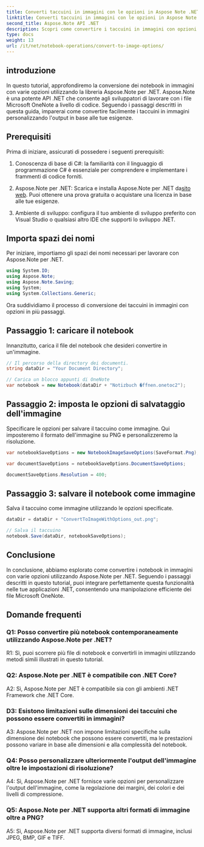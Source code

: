 ```yaml
---
title: Converti taccuini in immagini con le opzioni in Aspose Note .NET
linktitle: Converti taccuini in immagini con le opzioni in Aspose Note .NET
second_title: Aspose.Note API .NET
description: Scopri come convertire i taccuini in immagini con opzioni personalizzabili utilizzando Aspose.Note per .NET.
type: docs
weight: 13
url: /it/net/notebook-operations/convert-to-image-options/
---
```

## introduzione

In questo tutorial, approfondiremo la conversione dei notebook in immagini con varie opzioni utilizzando la libreria Aspose.Note per .NET. Aspose.Note è una potente API .NET che consente agli sviluppatori di lavorare con i file Microsoft OneNote a livello di codice. Seguendo i passaggi descritti in questa guida, imparerai come convertire facilmente i taccuini in immagini personalizzando l'output in base alle tue esigenze.

## Prerequisiti

Prima di iniziare, assicurati di possedere i seguenti prerequisiti:

1. Conoscenza di base di C#: la familiarità con il linguaggio di programmazione C# è essenziale per comprendere e implementare i frammenti di codice forniti.

2.  Aspose.Note per .NET: Scarica e installa Aspose.Note per .NET da[sito web](https://releases.aspose.com/note/net/). Puoi ottenere una prova gratuita o acquistare una licenza in base alle tue esigenze.

3. Ambiente di sviluppo: configura il tuo ambiente di sviluppo preferito con Visual Studio o qualsiasi altro IDE che supporti lo sviluppo .NET.

## Importa spazi dei nomi

Per iniziare, importiamo gli spazi dei nomi necessari per lavorare con Aspose.Note per .NET.

```csharp
using System.IO;
using Aspose.Note;
using Aspose.Note.Saving;
using System;
using System.Collections.Generic;
```

Ora suddividiamo il processo di conversione dei taccuini in immagini con opzioni in più passaggi.

## Passaggio 1: caricare il notebook

Innanzitutto, carica il file del notebook che desideri convertire in un'immagine.

```csharp
// Il percorso della directory dei documenti.
string dataDir = "Your Document Directory";

// Carica un blocco appunti di OneNote
var notebook = new Notebook(dataDir + "Notizbuch �ffnen.onetoc2");
```

## Passaggio 2: imposta le opzioni di salvataggio dell'immagine

Specificare le opzioni per salvare il taccuino come immagine. Qui imposteremo il formato dell'immagine su PNG e personalizzeremo la risoluzione.

```csharp
var notebookSaveOptions = new NotebookImageSaveOptions(SaveFormat.Png);

var documentSaveOptions = notebookSaveOptions.DocumentSaveOptions;

documentSaveOptions.Resolution = 400;
```

## Passaggio 3: salvare il notebook come immagine

Salva il taccuino come immagine utilizzando le opzioni specificate.

```csharp
dataDir = dataDir + "ConvertToImageWithOptions_out.png";

// Salva il taccuino
notebook.Save(dataDir, notebookSaveOptions);
```

## Conclusione

In conclusione, abbiamo esplorato come convertire i notebook in immagini con varie opzioni utilizzando Aspose.Note per .NET. Seguendo i passaggi descritti in questo tutorial, puoi integrare perfettamente questa funzionalità nelle tue applicazioni .NET, consentendo una manipolazione efficiente dei file Microsoft OneNote.

## Domande frequenti

### Q1: Posso convertire più notebook contemporaneamente utilizzando Aspose.Note per .NET?

R1: Sì, puoi scorrere più file di notebook e convertirli in immagini utilizzando metodi simili illustrati in questo tutorial.

### Q2: Aspose.Note per .NET è compatibile con .NET Core?

A2: Sì, Aspose.Note per .NET è compatibile sia con gli ambienti .NET Framework che .NET Core.

### D3: Esistono limitazioni sulle dimensioni dei taccuini che possono essere convertiti in immagini?

A3: Aspose.Note per .NET non impone limitazioni specifiche sulla dimensione dei notebook che possono essere convertiti, ma le prestazioni possono variare in base alle dimensioni e alla complessità del notebook.

### Q4: Posso personalizzare ulteriormente l'output dell'immagine oltre le impostazioni di risoluzione?

A4: Sì, Aspose.Note per .NET fornisce varie opzioni per personalizzare l'output dell'immagine, come la regolazione dei margini, dei colori e dei livelli di compressione.

### Q5: Aspose.Note per .NET supporta altri formati di immagine oltre a PNG?

A5: Sì, Aspose.Note per .NET supporta diversi formati di immagine, inclusi JPEG, BMP, GIF e TIFF.